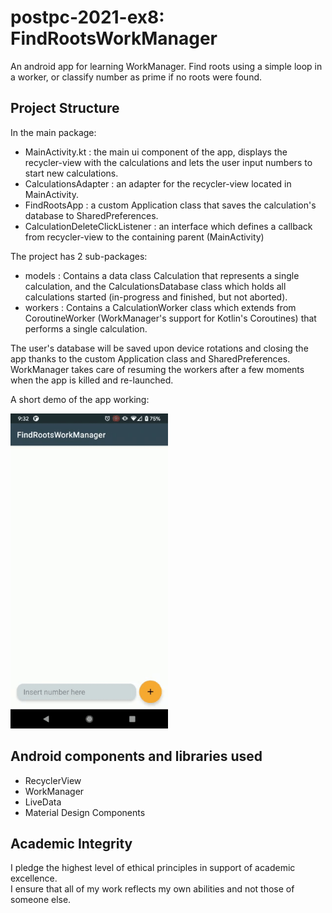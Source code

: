 # postpc-2021-ex8: FindRootsWorkManager

An android app for learning WorkManager.
Find roots using a simple loop in a worker, or classify number as prime if no roots were found.

## Project Structure

In the main package:
* MainActivity.kt : the main ui component of the app, displays the recycler-view with the calculations and lets the user input numbers to start new calculations.
* CalculationsAdapter : an adapter for the recycler-view located in MainActivity.
* FindRootsApp : a custom Application class that saves the calculation's database to SharedPreferences.
* CalculationDeleteClickListener : an interface which defines a callback from recycler-view to the containing parent (MainActivity)

The project has 2 sub-packages:
* models : Contains a data class Calculation that represents a single calculation, and the CalculationsDatabase class which holds all calculations started (in-progress and finished, but not aborted).
* workers : Contains a CalculationWorker class which extends from CoroutineWorker (WorkManager's support for Kotlin's Coroutines) that performs a single calculation.

The user's database will be saved upon device rotations and closing the app thanks to the custom Application class and SharedPreferences.
WorkManager takes care of resuming the workers after a few moments when the app is killed and re-launched.

A short demo of the app working:

<img src="demo_short_gif.gif" width="50%" height="50%">


## Android components and libraries used

* RecyclerView
* WorkManager
* LiveData
* Material Design Components


## Academic Integrity
I pledge the highest level of ethical principles in support of academic excellence.  
I ensure that all of my work reflects my own abilities and not those of someone else.

